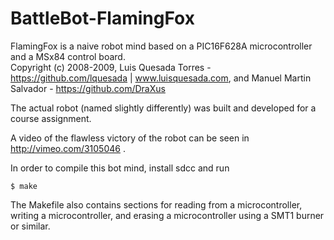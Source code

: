 BattleBot-FlamingFox
====================

FlamingFox is a naive robot mind based on a PIC16F628A microcontroller and a MSx84 control board.  
Copyright (c) 2008-2009, Luis Quesada Torres - https://github.com/lquesada | www.luisquesada.com, and Manuel Martin Salvador - https://github.com/DraXus


The actual robot (named slightly differently) was built and developed for a course assignment.

A video of the flawless victory of the robot can be seen in http://vimeo.com/3105046 .

In order to compile this bot mind, install sdcc and run

	$ make

The Makefile also contains sections for reading from a microcontroller, writing a microcontroller, and erasing a microcontroller using a SMT1 burner or similar.


